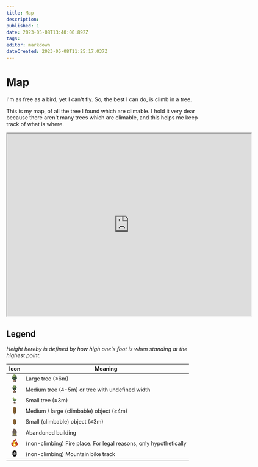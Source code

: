 ```yaml
---
title: Map
description: 
published: 1
date: 2023-05-08T13:40:00.892Z
tags: 
editor: markdown
dateCreated: 2023-05-08T11:25:17.037Z
---
```


# Map
I'm as free as a bird, yet I can't fly. So, the best I can do, is climb in a tree.

This is my map, of all the tree I found which are climable. I hold it very dear because there aren't many trees which are climable, and this helps me keep track of what is where.

<iframe src="https://www.google.com/maps/d/embed?mid=1rexbN4E9FwTg3A7drjZBdTnQAMmkUco&ehbc=2E312F" width="640" height="480"></iframe>

## Legend

*Height hereby is defined by how high one's foot is when standing at the highest point.*

|Icon|Meaning|
|:-:|-|
|<img src="th.png" width="13" height = "20">|Large tree (≥6m)|
|<img src="t.png" width="13" height = "20">|Medium tree (4-5m) or tree with undefined width|
|<img src="ts.png" width="13" height = "20">|Small tree (≤3m)|
|<img src="omb.png" width="13" height = "20">|Medium / large (climbable) object (≥4m)|
|<img src="os.png" width="13" height = "20">|Small (climbable) object (≤3m)|
|<img src="a.jpg" width="13" height = "20">|Abandoned building|
|<img src="f.png" width="17" height = "20">|(non-climbing) Fire place. For legal reasons, only hypothetically|
|<img src="mt.png" width="13" height = "20">|(non-climbing) Mountain bike track|
